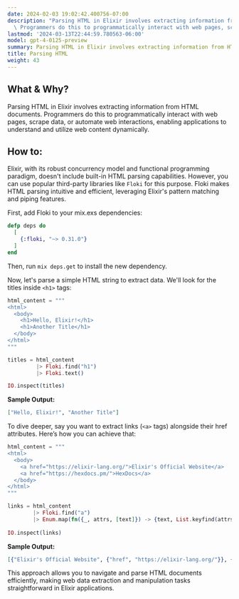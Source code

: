 ```yaml
---
date: 2024-02-03 19:02:42.400756-07:00
description: "Parsing HTML in Elixir involves extracting information from HTML documents.\
  \ Programmers do this to programmatically interact with web pages, scrape data,\u2026"
lastmod: '2024-03-13T22:44:59.780563-06:00'
model: gpt-4-0125-preview
summary: Parsing HTML in Elixir involves extracting information from HTML documents.
title: Parsing HTML
weight: 43
---
```


## What & Why?

Parsing HTML in Elixir involves extracting information from HTML documents. Programmers do this to programmatically interact with web pages, scrape data, or automate web interactions, enabling applications to understand and utilize web content dynamically.

## How to:

Elixir, with its robust concurrency model and functional programming paradigm, doesn't include built-in HTML parsing capabilities. However, you can use popular third-party libraries like `Floki` for this purpose. Floki makes HTML parsing intuitive and efficient, leveraging Elixir's pattern matching and piping features.

First, add Floki to your mix.exs dependencies:

```elixir
defp deps do
  [
    {:floki, "~> 0.31.0"}
  ]
end
```

Then, run `mix deps.get` to install the new dependency.

Now, let's parse a simple HTML string to extract data. We'll look for the titles inside `<h1>` tags:

```elixir
html_content = """
<html>
  <body>
    <h1>Hello, Elixir!</h1>
    <h1>Another Title</h1>
  </body>
</html>
"""

titles = html_content
         |> Floki.find("h1")
         |> Floki.text()

IO.inspect(titles)
```

**Sample Output:**

```elixir
["Hello, Elixir!", "Another Title"]
```

To dive deeper, say you want to extract links (`<a>` tags) alongside their href attributes. Here’s how you can achieve that:

```elixir
html_content = """
<html>
  <body>
    <a href="https://elixir-lang.org/">Elixir's Official Website</a>
    <a href="https://hexdocs.pm/">HexDocs</a>
  </body>
</html>
"""

links = html_content
        |> Floki.find("a")
        |> Enum.map(fn({_, attrs, [text]}) -> {text, List.keyfind(attrs, "href", 0)} end)
        
IO.inspect(links)
```

**Sample Output:**

```elixir
[{"Elixir's Official Website", {"href", "https://elixir-lang.org/"}}, {"HexDocs", {"href", "https://hexdocs.pm/"}}]
```

This approach allows you to navigate and parse HTML documents efficiently, making web data extraction and manipulation tasks straightforward in Elixir applications.
